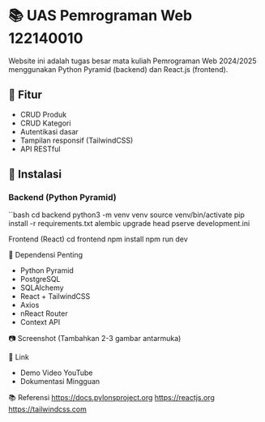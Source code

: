 # 📚 UAS Pemrograman Web 122140010

Website ini adalah tugas besar mata kuliah Pemrograman Web 2024/2025 menggunakan Python Pyramid (backend) dan React.js (frontend).

## 📌 Fitur
- CRUD Produk
- CRUD Kategori
- Autentikasi dasar
- Tampilan responsif (TailwindCSS)
- API RESTful

## 🚀 Instalasi

### Backend (Python Pyramid)
``bash
cd backend
python3 -m venv venv
source venv/bin/activate
pip install -r requirements.txt
alembic upgrade head
pserve development.ini

Frontend (React)
cd frontend
npm install
npm run dev

🔑 Dependensi Penting
- Python Pyramid
- PostgreSQL
- SQLAlchemy
- React + TailwindCSS
- Axios
- nReact Router
- Context API

📷 Screenshot
(Tambahkan 2-3 gambar antarmuka)

🔗 Link
- Demo Video YouTube
- Dokumentasi Mingguan

📚 Referensi
https://docs.pylonsproject.org
https://reactjs.org
https://tailwindcss.com
